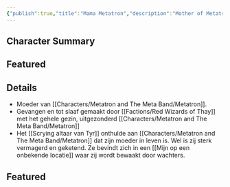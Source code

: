 ```yaml
---
{"publish":true,"title":"Mama Metatron","description":"Mother of Metatron the Magnificent","created":"2025-07-14T11:46:55.749+02:00","modified":"2025-07-16T00:45:27.599+02:00","published":"2025-07-16T00:45:27.599+02:00","cssclasses":""}
---
```


## Character Summary

## Featured

## Details
* Moeder van [[Characters/Metatron and The Meta Band/Metatron]].
* Gevangen en tot slaaf gemaakt door [[Factions/Red Wizards of Thay]] met het gehele gezin, uitgezonderd [[Characters/Metatron and The Meta Band/Metatron]]
* Het [[Scrying altaar van Tyr]] onthulde aan [[Characters/Metatron and The Meta Band/Metatron]] dat zijn moeder in leven is. Wel is zij sterk vermagerd en geketend. Ze bevindt zich in een [[Mijn op een onbekende locatie]] waar zij wordt bewaakt door wachters.

## Featured



